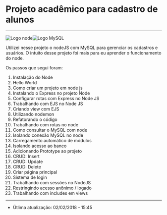# Projeto acadêmico para cadastro de alunos
-------------
![Logo node](https://logos-download.com/wp-content/uploads/2016/09/Node_JS_logo_small.png)![Logo MySQL](https://www.gmkfreelogos.com/logos/M/img/MySQL.gif)

Utilizei nesse projeto o nodeJS com MySQL para gerenciar os cadastros e usuários. O intuito desse projeto foi mais para eu aprender o funcionamento do node.

Os passos que segui foram:

1. Instalação do Node
2. Hello World
3. Como criar um projeto em node js
4. Instalando o Express no projeto Node
5. Configurar rotas com Express no Node JS
6. Trabalhando com EJS no Node JS
7. Criando view com EJS
8. Utilizando nodemon
9. Refatorando o código
0. Trabalhando com rotas no node
1. Como consultar o MySQL com node
2. Isolando conexão MySQL no node
3. Carregamento automático de módulos
4. Isolando acesso ao banco
5. Adicionando Prototype ao projeto
6. CRUD: Insert
7. CRUD: Update
8. CRUD: Delete
9. Criar página principal
0. Sistema de login
1. Trabalhando com sessões no NodeJS
2. Restringindo acesso anônimo / logado
3. Trabalhando com includes em views
--------------

* Útlima atualização: 02/02/2018 - 15:45